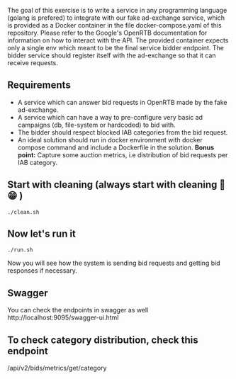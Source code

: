 The goal of this exercise is to write a service in any programming language (golang is prefered) to integrate with our fake ad-exchange service, which is provided as a Docker container in the file docker-compose.yaml of this repository. Please refer to the Google's OpenRTB documentation for information on how to interact with the API. The provided container expects only a single env which meant to be the final service bidder endpoint. The bidder service should register itself with the ad-exchange so that it can receive requests.

## Requirements
- A service which can answer bid requests in OpenRTB made by the fake ad-exchange.
- A service which can have a way to pre-configure very basic ad campaigns (db, file-system or hardcoded) to bid with.
- The bidder should respect blocked IAB categories from the bid request.
- An ideal solution should run in docker environment with docker compose command and include a Dockerfile in the solution.
**Bonus point:** Capture some auction metrics, i.e distribution of bid requests per IAB category.

## Start with cleaning (always start with cleaning 🧹 😁 )
`./clean.sh`

## Now let's run it
`./run.sh`

Now you will see how the system is sending bid requests and getting bid responses if necessary.

## Swagger
You can check the endpoints in swagger as well http://localhost:9095/swagger-ui.html

## To check category distribution, check this endpoint
/api/v2/bids/metrics/get/category